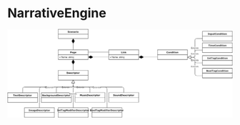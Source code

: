 # NarrativeEngine
![alt text](https://github.com/YomYomNuts/NarrativeEngine/blob/master/Assets/Diagram.jpg)
